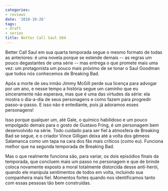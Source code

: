 ```yaml
---
categories:
- reviews
date: '2018-10-26'
tags:
- draft
- series
title: Better Call Saul S04
---
```


Better Call Saul em sua quarta temporada segue o mesmo formato de todas as anteriores: é uma novela porque se estende demais -- as regras um pouco degastantes de uma série -- mas entrega o que promete mais uma vez: um protagonista um pouco mais próximo de se tonar o Saul Goodman que todos nós conhecemos de Breaking Bad.

Após a morte de seu irmão Jimmy McGill perde sua licença para advogar por um ano, e nesse tempo a história segue um caminho que eu sinceramente não esperava, mas que é uma das virtudes da série: ela mostra o dia-a-dia de seus personagens e como fazem para progredir passo-a-passo. E isso não é entediante, pois já adoramos esses personagens!

Isso porque qualquer um, até Gale, o químico habilidoso e um pouco empolgado demais para o gosto de Gustavo Fring, é um personagem bem desenvolvido na série. Todo cuidado para ser fiel à atmosfera de Breaking Bad se segue, e o criador Vince Gilligan deixa até a volta dos gêmeos Salamanca como um tapa na cara dos fãs mais críticos (como eu). Funciona melhor que na segunda temporada de Breaking Bad.

Mas o que realmente funciona são, para variar, os dois episódios finais da temporada, que concluem mais um passo no personagem e que de brinde coloca novamente exposto a moral totalmente distorcida desse anti-herói, quando ele manipula sentimentos de todos em volta, incluindo sua companheira mais fiel. Momentos fortes quando nos identificamos tanto com essas pessoas tão bem construídas.